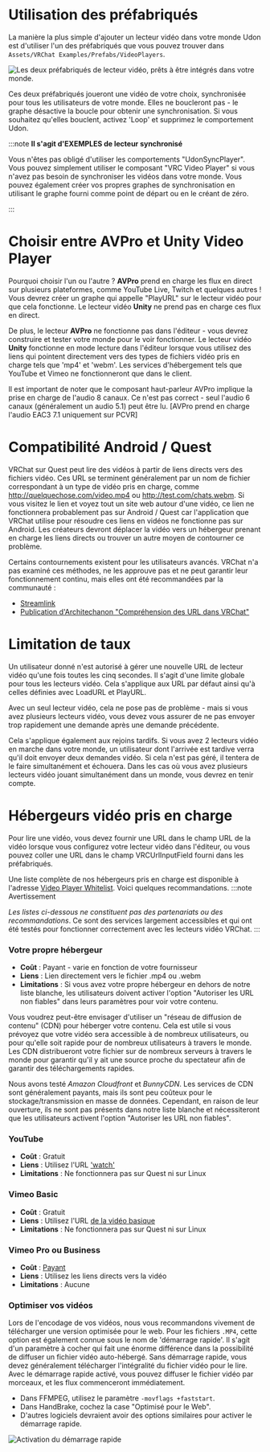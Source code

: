 

# Utilisation des préfabriqués

La manière la plus simple d'ajouter un lecteur vidéo dans votre monde Udon est d'utiliser l'un des préfabriqués que vous pouvez trouver dans `Assets/VRChat Examples/Prefabs/VideoPlayers`.

![Les deux préfabriqués de lecteur vidéo, prêts à être intégrés dans votre monde.](/img/worlds/video-players-aae04e6-video-player-prefabs.png)

Ces deux préfabriqués joueront une vidéo de votre choix, synchronisée pour tous les utilisateurs de votre monde. Elles ne boucleront pas - le graphe désactive la boucle pour obtenir une synchronisation. Si vous souhaitez qu'elles bouclent, activez 'Loop' et supprimez le comportement Udon.

:::note **Il s'agit d'EXEMPLES de lecteur synchronisé**

Vous n'êtes pas obligé d'utiliser les comportements "UdonSyncPlayer". Vous pouvez simplement utiliser le composant "VRC Video Player" si vous n'avez pas besoin de synchroniser les vidéos dans votre monde. Vous pouvez également créer vos propres graphes de synchronisation en utilisant le graphe fourni comme point de départ ou en le créant de zéro.

:::

# Choisir entre AVPro et Unity Video Player

Pourquoi choisir l'un ou l'autre ?
**AVPro** prend en charge les flux en direct sur plusieurs plateformes, comme YouTube Live, Twitch et quelques autres ! Vous devrez créer un graphe qui appelle "PlayURL" sur le lecteur vidéo pour que cela fonctionne. Le lecteur vidéo **Unity** ne prend pas en charge ces flux en direct.

De plus, le lecteur **AVPro** ne fonctionne pas dans l'éditeur - vous devrez construire et tester votre monde pour le voir fonctionner. Le lecteur vidéo **Unity** fonctionne en mode lecture dans l'éditeur lorsque vous utilisez des liens qui pointent directement vers des types de fichiers vidéo pris en charge tels que 'mp4' et 'webm'. Les services d'hébergement tels que YouTube et Vimeo ne fonctionneront que dans le client.

Il est important de noter que le composant haut-parleur AVPro implique la prise en charge de l'audio 8 canaux. Ce n'est pas correct - seul l'audio 6 canaux (généralement un audio 5.1) peut être lu. [AVPro prend en charge l'audio EAC3 7.1 uniquement sur PCVR]

# Compatibilité Android / Quest

VRChat sur Quest peut lire des vidéos à partir de liens directs vers des fichiers vidéo. Ces URL se terminent généralement par un nom de fichier correspondant à un type de vidéo pris en charge, comme http://quelquechose.com/video.mp4 ou http://test.com/chats.webm. Si vous visitez le lien et voyez tout un site web autour d'une vidéo, ce lien ne fonctionnera probablement pas sur Android / Quest car l'application que VRChat utilise pour résoudre ces liens en vidéos ne fonctionne pas sur Android. Les créateurs devront déplacer la vidéo vers un hébergeur prenant en charge les liens directs ou trouver un autre moyen de contourner ce problème.

Certains contournements existent pour les utilisateurs avancés. VRChat n'a pas examiné ces méthodes, ne les approuve pas et ne peut garantir leur fonctionnement continu, mais elles ont été recommandées par la communauté :

- [Streamlink](https://streamlink.github.io)
- [Publication d'Architechanon "Compréhension des URL dans VRChat"](https://ask.vrchat.com/t/protv-by-architechanon-usage-guides-and-walkthroughs/7029/11)

# Limitation de taux
Un utilisateur donné n'est autorisé à gérer une nouvelle URL de lecteur vidéo qu'une fois toutes les cinq secondes. Il s'agit d'une limite globale pour tous les lecteurs vidéo. Cela s'applique aux URL par défaut ainsi qu'à celles définies avec LoadURL et PlayURL.

Avec un seul lecteur vidéo, cela ne pose pas de problème - mais si vous avez plusieurs lecteurs vidéo, vous devez vous assurer de ne pas envoyer trop rapidement une demande après une demande précédente.

Cela s'applique également aux rejoins tardifs. Si vous avez 2 lecteurs vidéo en marche dans votre monde, un utilisateur dont l'arrivée est tardive verra qu'il doit envoyer deux demandes vidéo. Si cela n'est pas géré, il tentera de le faire simultanément et échouera. Dans les cas où vous avez plusieurs lecteurs vidéo jouant simultanément dans un monde, vous devrez en tenir compte.

# Hébergeurs vidéo pris en charge
Pour lire une vidéo, vous devez fournir une URL dans le champ URL de la vidéo lorsque vous configurez votre lecteur vidéo dans l'éditeur, ou vous pouvez coller une URL dans le champ VRCUrlInputField fourni dans les préfabriqués.

Une liste complète de nos hébergeurs pris en charge est disponible à l'adresse [Video Player Whitelist](/worlds/udon/video-players/www-whitelist). Voici quelques recommandations.
:::note Avertissement

*Les listes ci-dessous ne constituent pas des partenariats ou des recommandations*. Ce sont des services largement accessibles et qui ont été testés pour fonctionner correctement avec les lecteurs vidéo VRChat.
:::

### Votre propre hébergeur

- **Coût** : Payant - varie en fonction de votre fournisseur
- **Liens** : Lien directement vers le fichier .mp4 ou .webm
- **Limitations** : Si vous avez votre propre hébergeur en dehors de notre liste blanche, les utilisateurs doivent activer l'option "Autoriser les URL non fiables" dans leurs paramètres pour voir votre contenu.

Vous voudrez peut-être envisager d'utiliser un "réseau de diffusion de contenu" (CDN) pour héberger votre contenu. Cela est utile si vous prévoyez que votre vidéo sera accessible à de nombreux utilisateurs, ou pour qu'elle soit rapide pour de nombreux utilisateurs à travers le monde. Les CDN distribueront votre fichier sur de nombreux serveurs à travers le monde pour garantir qu'il y ait une source proche du spectateur afin de garantir des téléchargements rapides.

Nous avons testé *Amazon Cloudfront* et *BunnyCDN*. Les services de CDN sont généralement payants, mais ils sont peu coûteux pour le stockage/transmission en masse de données. Cependant, en raison de leur ouverture, ils ne sont pas présents dans notre liste blanche et nécessiteront que les utilisateurs activent l'option "Autoriser les URL non fiables".

### YouTube
- **Coût** : Gratuit
- **Liens** : Utilisez l'URL ['watch'](https://www.youtube.com/watch?v=8yaQY0arCnc)
- **Limitations** : Ne fonctionnera pas sur Quest ni sur Linux

### Vimeo Basic
- **Coût** : Gratuit
- **Liens** : Utilisez l'URL [de la vidéo basique](https://vimeo.com/383935156)
- **Limitations** : Ne fonctionnera pas sur Quest ni sur Linux

### Vimeo Pro ou Business
- **Coût** : [Payant](https://vimeo.com/upgrade)
- **Liens** : Utilisez les liens directs vers la vidéo
- **Limitations** : Aucune

### Optimiser vos vidéos
Lors de l'encodage de vos vidéos, nous vous recommandons vivement de télécharger une version optimisée pour le web. Pour les fichiers `.MP4`, cette option est également connue sous le nom de 'démarrage rapide'. Il s'agit d'un paramètre à cocher qui fait une énorme différence dans la possibilité de diffuser un fichier vidéo auto-hébergé. Sans démarrage rapide, vous devez généralement télécharger l'intégralité du fichier vidéo pour le lire. Avec le démarrage rapide activé, vous pouvez diffuser le fichier vidéo par morceaux, et les flux commenceront immédiatement.

- Dans FFMPEG, utilisez le paramètre `-movflags +faststart`.
- Dans HandBrake, cochez la case "Optimisé pour le Web".
- D'autres logiciels devraient avoir des options similaires pour activer le démarrage rapide.

![Activation du démarrage rapide](/img/worlds/video-players-dc8e54f-image.png)